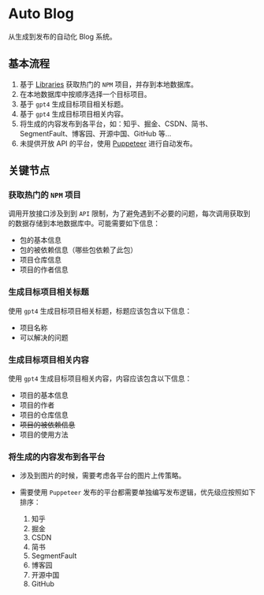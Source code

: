 # Auto Blog

从生成到发布的自动化 Blog 系统。

## 基本流程

1. 基于 [Libraries](https://libraries.io/api) 获取热门的 `NPM` 项目，并存到本地数据库。
1. 在本地数据库中按顺序选择一个目标项目。
1. 基于 `gpt4` 生成目标项目相关标题。
1. 基于 `gpt4` 生成目标项目相关内容。
1. 将生成的内容发布到各平台，如：知乎、掘金、CSDN、简书、SegmentFault、博客园、开源中国、GitHub 等...
1. 未提供开放 API 的平台，使用 [Puppeteer](https://pptr.nodejs.cn/) 进行自动发布。

## 关键节点

### 获取热门的 `NPM` 项目

调用开放接口涉及到到 `API` 限制，为了避免遇到不必要的问题，每次调用获取到的数据存储到本地数据库中。可能需要如下信息：

- 包的基本信息
- 包的被依赖信息（哪些包依赖了此包）
- 项目仓库信息
- 项目的作者信息

### 生成目标项目相关标题

使用 `gpt4` 生成目标项目相关标题，标题应该包含以下信息：

- 项目名称
- 可以解决的问题

### 生成目标项目相关内容

使用 `gpt4` 生成目标项目相关内容，内容应该包含以下信息：

- 项目的基本信息
- 项目的作者
- 项目的仓库信息
- ~~项目的被依赖信息~~
- 项目的使用方法

### 将生成的内容发布到各平台

- 涉及到图片的时候，需要考虑各平台的图片上传策略。
- 需要使用 `Puppeteer` 发布的平台都需要单独编写发布逻辑，优先级应按照如下排序：

  1. 知乎
  1. 掘金
  1. CSDN
  1. 简书
  1. SegmentFault
  1. 博客园
  1. 开源中国
  1. GitHub
